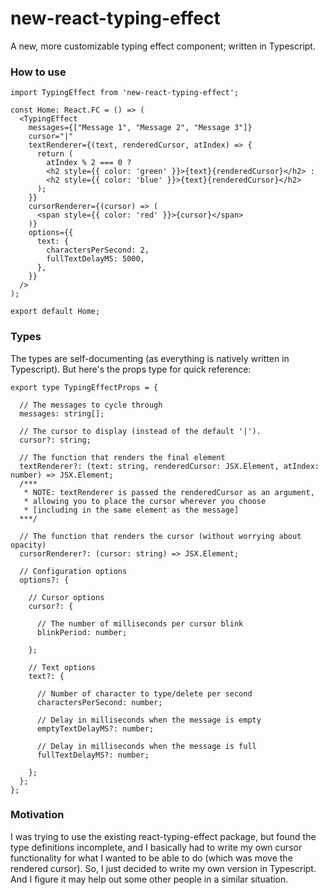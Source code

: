 # new-react-typing-effect
A new, more customizable typing effect component; written in Typescript.

### How to use
```tsx
import TypingEffect from 'new-react-typing-effect';

const Home: React.FC = () => (
  <TypingEffect
    messages={["Message 1", "Message 2", "Message 3"]}
    cursor="|"
    textRenderer={(text, renderedCursor, atIndex) => {
      return (
        atIndex % 2 === 0 ? 
        <h2 style={{ color: 'green' }}>{text}{renderedCursor}</h2> :
        <h2 style={{ color: 'blue' }}>{text}{renderedCursor}</h2>
      );
    }}
    cursorRenderer={(cursor) => (
      <span style={{ color: 'red' }}>{cursor}</span>
    )}
    options={{
      text: {
        charactersPerSecond: 2,
        fullTextDelayMS: 5000,
      },
    }}
  />
);

export default Home;
```

### Types
The types are self-documenting (as everything is natively written in Typescript). But here's the props type for quick reference:
```tsx
export type TypingEffectProps = {

  // The messages to cycle through
  messages: string[];

  // The cursor to display (instead of the default '|').
  cursor?: string;

  // The function that renders the final element
  textRenderer?: (text: string, renderedCursor: JSX.Element, atIndex: number) => JSX.Element;
  /***
   * NOTE: textRenderer is passed the renderedCursor as an argument, 
   * allowing you to place the cursor wherever you choose 
   * [including in the same element as the message]
  ***/

  // The function that renders the cursor (without worrying about opacity)
  cursorRenderer?: (cursor: string) => JSX.Element;

  // Configuration options
  options?: {

    // Cursor options
    cursor?: {

      // The number of milliseconds per cursor blink
      blinkPeriod: number;

    };

    // Text options
    text?: {

      // Number of character to type/delete per second
      charactersPerSecond: number;

      // Delay in milliseconds when the message is empty
      emptyTextDelayMS?: number;

      // Delay in milliseconds when the message is full
      fullTextDelayMS?: number;

    };
  };
};
```

### Motivation
I was trying to use the existing react-typing-effect package, but found the type definitions incomplete, and I basically had to write my own cursor functionality for what I wanted to be able to do (which was move the rendered cursor). So, I just decided to write my own version in Typescript. And I figure it may help out some other people in a similar situation.